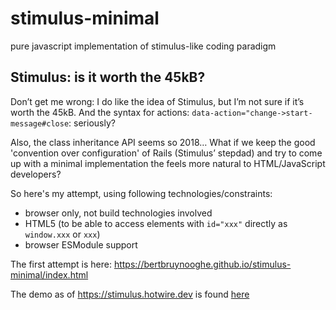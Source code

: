 # stimulus-minimal
pure javascript implementation of stimulus-like coding paradigm

## Stimulus: is it worth the 45kB?

Don’t get me wrong: I do like the idea of Stimulus, but I’m not sure if it’s worth the 45kB. And the syntax for actions: `data-action="change->start-message#close`: seriously?

Also, the class inheritance API seems so 2018… What if we keep the good 'convention over configuration' of Rails (Stimulus’ stepdad) and try to come up with a minimal implementation the feels more natural to HTML/JavaScript developers?

So here's my attempt, using following technologies/constraints:

* browser only, not build technologies involved
* HTML5 (to be able to access elements with `id="xxx"` directly as `window.xxx` or `xxx`)
* browser ESModule support


The first attempt is here: https://bertbruynooghe.github.io/stimulus-minimal/index.html

The demo as of https://stimulus.hotwire.dev is found [here](https://bertbruynooghe.github.io/stimulus-minimal/intro.html)
